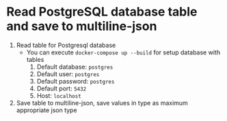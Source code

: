 # Read PostgreSQL database table and save to multiline-json 

1. Read table for Postgresql database
    - You can execute ```docker-compose up --build``` for setup database with tables
      1. Default database: `postgres`
      1. Default user: `postgres`
      1. Default password: `postgres`
      1. Default port: `5432`
      1. Host: `localhost`
1. Save table to multiline-json, save values in type as maximum appropriate json type
